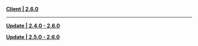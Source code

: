 **[Client | 2.6.0](https://hk4e-download.oss-cn-shanghai.aliyuncs.com/client_app/download/pc_zip/20220318210005_l9zBcCngXHqIrxpk/YuanShen_2.6.0.zip)**

---

**[Update | 2.4.0 - 2.6.0](https://hk4e-download.oss-cn-shanghai.aliyuncs.com/client_app/update/hk4e_cn/18/game_2.4.0_2.6.0_hdiff_SzRnD1djlW5LF3g2.zip)**

**[Update | 2.5.0 - 2.6.0](https://hk4e-download.oss-cn-shanghai.aliyuncs.com/client_app/update/hk4e_cn/18/game_2.5.0_2.6.0_hdiff_UXOZ0Q2EvzntVa4Y.zip)**
